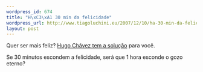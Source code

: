 ```yaml
--- 
wordpress_id: 674
title: "H\xC3\xA1 30 min da felicidade"
wordpress_url: http://www.tiagoluchini.eu/2007/12/10/ha-30-min-da-felicidade/
layout: post
---
```

Quer ser mais feliz? <a href="http://josiasdesouza.folha.blog.uol.com.br/arch2007-12-09_2007-12-15.html#2007_12-09_18_49_06-10045644-0" target="_blank">Hugo Chávez tem a solução</a> para você.

Se 30 minutos escondem a felicidade, será que 1 hora esconde o gozo eterno?
